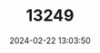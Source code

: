 ---
title: "13249"
category: "Mesoplodon layardii"
draft: false
date: 2024-02-22 13:03:50
languages:
  English: ["Layard's Beaked Whale", "Strap-toothed Whale"]
  Spanish; Castilian: ["Ballena de Pico de Layard", "Zifio de Layard"]
  French: ["Mésoplodon de Layard"]
---
